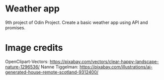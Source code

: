 # Weather app

9th project of Odin Project. Create a basic weather app using API and promises.

# Image credits

OpenClipart-Vectors: https://pixabay.com/vectors/clear-happy-landscape-nature-1296536/
Nanne Tiggelman: https://pixabay.com/illustrations/ai-generated-house-remote-scotland-9312400/
